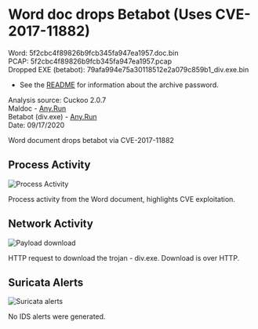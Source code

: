 # Word doc drops Betabot (Uses CVE-2017-11882)

Word: 5f2cbc4f89826b9fcb345fa947ea1957.doc.bin  
PCAP: 5f2cbc4f89826b9fcb345fa947ea1957.pcap  
Dropped EXE (betabot): 79afa994e75a30118512e2a079c859b1_div.exe.bin

* See the [README](https://github.com/jstrosch/malware-samples) for information about the archive password.  

Analysis source: Cuckoo 2.0.7  
Maldoc - [Any.Run](https://app.any.run/tasks/cc2fd9b0-647a-4fb7-a543-c3f3f0cee634)  
Betabot (div.exe) - [Any.Run](https://app.any.run/tasks/feed5ffa-7d48-400e-bba0-e5a7906a5a55/)    
Date: 09/17/2020  

Word document drops betabot via CVE-2017-11882

## Process Activity

![Process Activity](https://user-images.githubusercontent.com/1920756/97782617-89f0c480-1b60-11eb-9b1f-df143ec70afd.png)

Process activity from the Word document, highlights CVE exploitation.

## Network Activity

![Payload download](https://user-images.githubusercontent.com/1920756/97782626-97a64a00-1b60-11eb-9f0e-7375a1cd23dd.png)

HTTP request to download the trojan - div.exe. Download is over HTTP.  

## Suricata Alerts

![Suricata alerts](https://user-images.githubusercontent.com/1920756/97782642-aee53780-1b60-11eb-80cb-09cfccfaf9c2.png)

No IDS alerts were generated.  